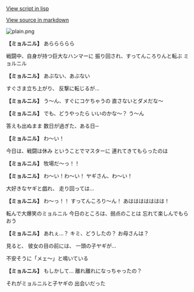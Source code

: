 [View script in lisp](../scripts/20012301.txt)

[View source in markdown](20012301.md)

![plain.png](../images/backgrounds/plain.png)

**【ミョルニル】**
あららららら

戦闘中、自身が持つ巨大なハンマーに
振り回され、すってんころりんと転ぶ
ミョルニル

**【ミョルニル】**
あぶない、あぶない

すぐさま立ち上がり、
反撃に転じるが…

**【ミョルニル】**
う～ん、すぐにコケちゃうの
直さないとダメだな～

**【ミョルニル】**
でも、どうやったら
いいのかな～？
う～ん

答えも出ぬまま
数日が過ぎた、ある日─

**【ミョルニル】**
わ～い！

今日は、戦闘は休み
ということでマスターに
連れてきてもらったのは

**【ミョルニル】**
牧場だ～っ！！

**【ミョルニル】**
わ～い！わ～い！
ヤギさん、わ～い！

大好きなヤギと戯れ、
走り回っては…

**【ミョルニル】**
わ～っ！！
すってんころり～ん！
あははははははは！

転んで大爆笑のミョルニル
今日のところは、弱点のことは
忘れて楽しんでもらおう

**【ミョルニル】**
あれぇ…？
キミ、どうしたの？
お母さんは？

見ると、
彼女の目の前には、
一頭の子ヤギが…

不安そうに「メェ～」と鳴いている

**【ミョルニル】**
もしかして…
離れ離れになっちゃったの？

それがミョルニルと子ヤギの
出会いだった